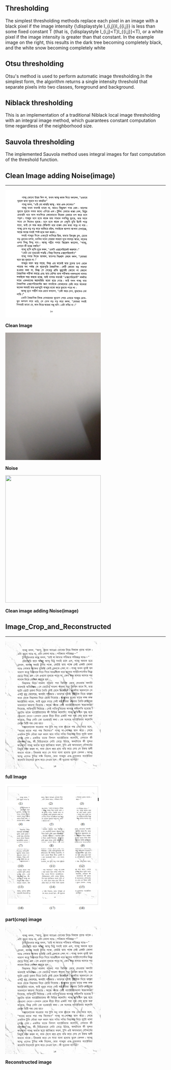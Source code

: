 ## Thresholding

The simplest thresholding methods replace each pixel in an image with a black pixel if the image intensity {\displaystyle I_{i,j}}I_{{i,j}} is less than some fixed constant T (that is, {\displaystyle I_{i,j}<T}I_{{i,j}}<T), or a white pixel if the image intensity is greater than that constant. In the example image on the right, this results in the dark tree becoming completely black, and the white snow becoming completely white

## Otsu thresholding
Otsu's method is used to perform automatic image thresholding.In the simplest form, the algorithm returns a single intensity threshold that separate pixels into two classes, foreground and background.

## Niblack thresholding
This is an implementation of a traditional Niblack local image thresholding with an integral image method, which guarantees constant computation time regardless of the neighborhood size.

## Sauvola thresholding
The implemented Sauvola method uses integral images for fast computation of the threshold function.

## Clean Image adding Noise(image)

-----------------------
<img src="https://github.com/GK-CPP/Image-Processing/blob/master/images/in_1.jpg" width="300" height="400" >
<p><b>Clean Image</b></p>
<img src="https://github.com/GK-CPP/Image-Processing/blob/master/images/nos_1.JPG" width="300" height="400">
<p><b>Noise</b></p>
<img src="https://github.com/GK-CPP/Image-Processing/blob/master/images/out_1.png" width="300" height="400">
<p><b>Clean image adding Noise(image)</b></p>

## Image_Crop_and_Reconstructed

-----------------------
<img src="https://github.com/GK-CPP/Image-Processing/blob/master/images/in_2.png" width="300" height="400" >
<p><b>full Image</b></p>
<img src="https://github.com/GK-CPP/Image-Processing/blob/master/images/mid_2.png" width="300" height="400">
<p><b>part(crop) image</b></p>
<img src="https://github.com/GK-CPP/Image-Processing/blob/master/images/in_2.png" width="300" height="400">
<p><b>Reconstructed image</b></p>
